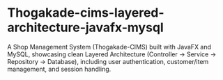 # Thogakade-cims-layered-architecture-javafx-mysql
A Shop Management System (Thogakade-CIMS) built with JavaFX and MySQL, showcasing clean Layered Architecture (Controller → Service → Repository → Database), including user authentication, customer/item management, and session handling.
